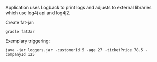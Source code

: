 Application uses Logback to print logs and adjusts to external libraries which use log4j api and log4j2.

Create fat-jar:
```
gradle fatJar
```

Exemplary triggering:
```
java -jar loggers.jar -customerId 5 -age 27 -ticketPrice 78.5 -companyId 125
```